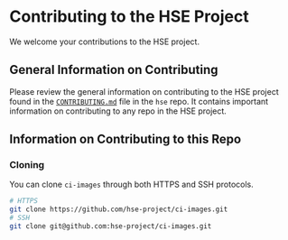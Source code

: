# Contributing to the HSE Project

We welcome your contributions to the HSE project.

## General Information on Contributing

Please review the general information on contributing to the HSE project found
in the [`CONTRIBUTING.md`](https://github.com/hse-project/hse/blob/master/CONTRIBUTING.md)
file in the `hse` repo. It contains important information on contributing to any
repo in the HSE project.

## Information on Contributing to this Repo

### Cloning

You can clone `ci-images` through both HTTPS and SSH protocols.

```sh
# HTTPS
git clone https://github.com/hse-project/ci-images.git
# SSH
git clone git@github.com:hse-project/ci-images.git
```
